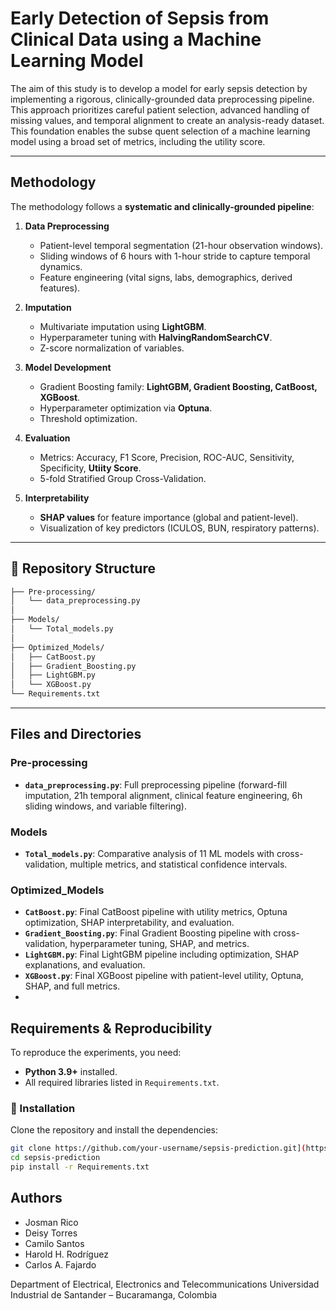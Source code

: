 # Early Detection of Sepsis from Clinical Data using a Machine Learning Model

The aim of this study is to develop a model for early sepsis detection by implementing a rigorous, clinically-grounded data preprocessing pipeline. This approach prioritizes careful patient selection, advanced handling of missing values, and temporal alignment to create an analysis-ready dataset. This foundation enables the subse quent selection of a machine learning model using a broad set of metrics, including the utility score. 

---

## Methodology
The methodology follows a **systematic and clinically-grounded pipeline**:
1. **Data Preprocessing**  
   - Patient-level temporal segmentation (21-hour observation windows).  
   - Sliding windows of 6 hours with 1-hour stride to capture temporal dynamics.  
   - Feature engineering (vital signs, labs, demographics, derived features).  

2. **Imputation**  
   - Multivariate imputation using **LightGBM**.  
   - Hyperparameter tuning with **HalvingRandomSearchCV**.  
   - Z-score normalization of variables.  

3. **Model Development**
   - Gradient Boosting family: **LightGBM, Gradient Boosting, CatBoost, XGBoost**.  
   - Hyperparameter optimization via **Optuna**.  
   - Threshold optimization.  

4. **Evaluation**  
   - Metrics: Accuracy, F1 Score, Precision, ROC-AUC, Sensitivity, Specificity, **Utiity Score**.  
   - 5-fold Stratified Group Cross-Validation.  

5. **Interpretability**  
   - **SHAP values** for feature importance (global and patient-level).  
   - Visualization of key predictors (ICULOS, BUN, respiratory patterns).  

---

## 📂 Repository Structure


```bash
├── Pre-processing/
│   └── data_preprocessing.py
│
├── Models/
│   └── Total_models.py
│
├── Optimized_Models/
│   ├── CatBoost.py
│   ├── Gradient_Boosting.py
│   ├── LightGBM.py
│   └── XGBoost.py
└── Requirements.txt
```
---

## Files and Directories

### Pre-processing
- **`data_preprocessing.py`**: Full preprocessing pipeline (forward-fill imputation, 21h temporal alignment, clinical feature engineering, 6h sliding windows, and variable filtering).  

### Models
- **`Total_models.py`**: Comparative analysis of 11 ML models with cross-validation, multiple metrics, and statistical confidence intervals.  

### Optimized_Models
- **`CatBoost.py`**: Final CatBoost pipeline with utility metrics, Optuna optimization, SHAP interpretability, and evaluation.  
- **`Gradient_Boosting.py`**: Final Gradient Boosting pipeline with cross-validation, hyperparameter tuning, SHAP, and metrics.  
- **`LightGBM.py`**: Final LightGBM pipeline including optimization, SHAP explanations, and evaluation.  
- **`XGBoost.py`**: Final XGBoost pipeline with patient-level utility, Optuna, SHAP, and full metrics.
- 
## Requirements & Reproducibility

To reproduce the experiments, you need:

- **Python 3.9+** installed.  
- All required libraries listed in `Requirements.txt`.  

### 🔧 Installation

Clone the repository and install the dependencies:

```bash
git clone https://github.com/your-username/sepsis-prediction.git](https://github.com/Lilith022/Early-Detection-of-Sepsis-from-Clinical-Data.git
cd sepsis-prediction
pip install -r Requirements.txt
```

## Authors

- Josman Rico
- Deisy Torres
- Camilo Santos
- Harold H. Rodríguez
- Carlos A. Fajardo

Department of Electrical, Electronics and Telecommunications Universidad Industrial de Santander – Bucaramanga, Colombia

